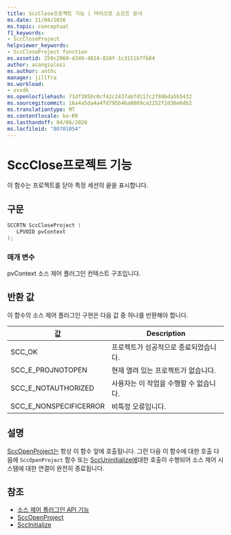 ```yaml
---
title: SccClose프로젝트 기능 | 마이크로 소프트 문서
ms.date: 11/04/2016
ms.topic: conceptual
f1_keywords:
- SccCloseProject
helpviewer_keywords:
- SccCloseProject function
ms.assetid: 259c2069-d349-4814-810f-1c3151b7fb84
author: acangialosi
ms.author: anthc
manager: jillfra
ms.workload:
- vssdk
ms.openlocfilehash: 71df385bc0cf42c2437abfd117c2f84bda5b5432
ms.sourcegitcommit: 16a4a5da4a4fd795b46a0869ca2152f2d36e6db2
ms.translationtype: MT
ms.contentlocale: ko-KR
ms.lasthandoff: 04/06/2020
ms.locfileid: "80701054"
---
```

# <a name="scccloseproject-function"></a>SccClose프로젝트 기능
이 함수는 프로젝트를 닫아 특정 세션의 끝을 표시합니다.

## <a name="syntax"></a>구문

```cpp
SCCRTN SccCloseProject (
   LPVOID pvContext
);
```

### <a name="parameters"></a>매개 변수
 pvContext 소스 제어 플러그인 컨텍스트 구조입니다.

## <a name="return-value"></a>반환 값
 이 함수의 소스 제어 플러그인 구현은 다음 값 중 하나를 반환해야 합니다.

|값|Description|
|-----------|-----------------|
|SCC_OK|프로젝트가 성공적으로 종료되었습니다.|
|SCC_E_PROJNOTOPEN|현재 열려 있는 프로젝트가 없습니다.|
|SCC_E_NOTAUTHORIZED|사용자는 이 작업을 수행할 수 없습니다.|
|SCC_E_NONSPECIFICERROR|비특정 오류입니다.|

## <a name="remarks"></a>설명
 [SccOpenProject는](../extensibility/sccopenproject-function.md) 항상 이 함수 앞에 호출됩니다. 그런 다음 이 함수에 대한 호출 다음에 `SccOpenProject` 함수 또는 [SccUninitialize에](../extensibility/sccuninitialize-function.md)대한 호출이 수행되어 소스 제어 시스템에 대한 연결이 완전히 종료됩니다.

## <a name="see-also"></a>참조
- [소스 제어 플러그인 API 기능](../extensibility/source-control-plug-in-api-functions.md)
- [SccOpenProject](../extensibility/sccopenproject-function.md)
- [SccInitialize](../extensibility/sccinitialize-function.md)
